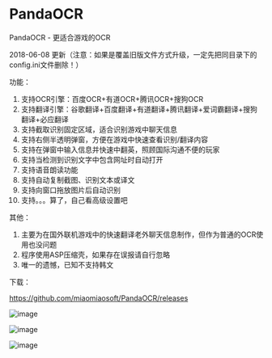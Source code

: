 # PandaOCR
PandaOCR - 更适合游戏的OCR

2018-06-08 更新（注意：如果是覆盖旧版文件方式升级，一定先把同目录下的config.ini文件删除！）

功能：
1. 支持OCR引擎：百度OCR+有道OCR+腾讯OCR+搜狗OCR
2. 支持翻译引擎：谷歌翻译+百度翻译+有道翻译+腾讯翻译+爱词霸翻译+搜狗翻译+必应翻译
3. 支持截取识别固定区域，适合识别游戏中聊天信息
4. 支持右侧半透明弹窗，方便在游戏中快速查看识别/翻译内容
5. 支持在弹窗中输入信息并快速中翻英，照顾国际沟通不便的玩家
6. 支持当检测到识别文字中包含网址时自动打开
7. 支持语音朗读功能
8. 支持自动复制截图、识别文本或译文
9. 支持向窗口拖放图片后自动识别
10. 支持。。。算了，自己看高级设置吧

其他：
1. 主要为在国外联机游戏中的快速翻译老外聊天信息制作，但作为普通的OCR使用也没问题
2. 程序使用ASP压缩壳，如果存在误报请自行忽略
3. 唯一的遗憾，已知不支持韩文

下载：

https://github.com/miaomiaosoft/PandaOCR/releases

![image](https://raw.githubusercontent.com/miaomiaosoft/PandaOCR/master/images/002.png)

![image](https://raw.githubusercontent.com/miaomiaosoft/PandaOCR/master/images/003.png)

![image](https://raw.githubusercontent.com/miaomiaosoft/PandaOCR/master/images/001.jpg)
